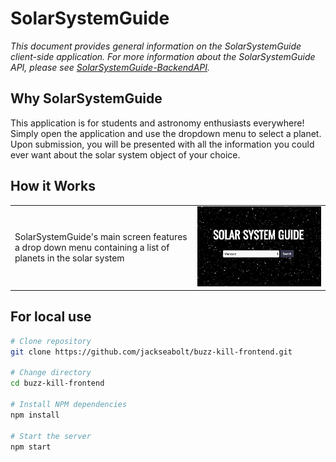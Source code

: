 
<h1>SolarSystemGuide</h1>
<p><em>This document provides general information on the SolarSystemGuide client-side application.  For more information about the SolarSystemGuide API, please see <a href="https://github.com/jackseabolt/SolarSystemGuide-BackendAPI/blob/master/README.md">SolarSystemGuide-BackendAPI</a>.</em></p>

Why SolarSystemGuide
-------------
This application is for students and astronomy enthusiasts everywhere! Simply open the application and use the dropdown menu to select a planet. Upon submission, you will be presented with all the information you could ever want about the solar system object of your choice. 

How it Works
------------
<table layout="fixed">
  <tr>
    <td width="55%">
      <p>SolarSystemGuide's main screen features a drop down menu containing a list of planets in the solar system</p>
    </td>
    <td width = "40%">
      <img src="/src/images/readme_image.png" max-height="240px" width="auto">
    </td>
  </tr>
</table>

For local use
--------

```bash
# Clone repository
git clone https://github.com/jackseabolt/buzz-kill-frontend.git

# Change directory
cd buzz-kill-frontend

# Install NPM dependencies
npm install

# Start the server
npm start
```

